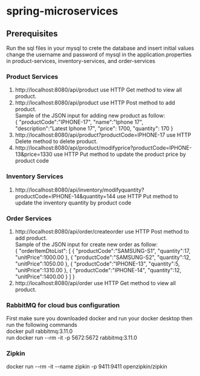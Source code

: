 # spring-microservices

## Prerequisites
Run the sql files in your mysql to crete the database and insert initial values
change the username and password of mysql in the application.properties in product-services, 
inventory-services, and order-services

### Product Services
1. http://localhost:8080/api/product use HTTP Get method to view all product. <br />
2. http://localhost:8080/api/product use HTTP Post method to add product. <br />
Sample of the JSON input for adding new product as follow: <br />
   {
   "productCode":"IPHONE-17",
   "name":"Iphone 17",
   "description":"Latest Iphone 17",
   "price": 1700,
   "quantity": 170
   }
3. http://localhost:8080/api/product?productCode=IPHONE-17 use HTTP Delete method to delete product. <br />
4. http://localhost:8080/api/product/modifyprice?productCode=IPHONE-13&price=1330 use HTTP Put method to update the product price by product code <br />

### Inventory Services
1. http://localhost:8080/api/inventory/modifyquantity?productCode=IPHONE-14&quantity=144 use HTTP Put method to update the inventory quantity by product code <br />

### Order Services
1. http://localhost:8080/api/order/createorder use HTTP Post method to add product. <br />
Sample of the JSON input for create new order as follow: <br />
{
   "orderItemDtoList": [
   {
   "productCode":"SAMSUNG-S1",
   "quantity":17,
   "unitPrice":1000.00
   },
   {
   "productCode":"SAMSUNG-S2",
   "quantity":12,
   "unitPrice":1050.00
   },
   {
   "productCode":"IPHONE-13",
   "quantity":5,
   "unitPrice":1310.00
   },
   {
   "productCode":"IPHONE-14",
   "quantity":12,
   "unitPrice":1400.00
   }
   ]
}
2. http://localhost:8080/api/order use HTTP Get method to view all product. <br />

### RabbitMQ for cloud bus configuration
First make sure you downloaded docker and run your docker desktop then run the following commands<br />
docker pull rabbitmq:3.11.0 <br />
run docker run --rm -it -p 5672:5672 rabbitmq:3.11.0

### Zipkin
docker run --rm -it --name zipkin -p 9411:9411 openzipkin/zipkin <br/>